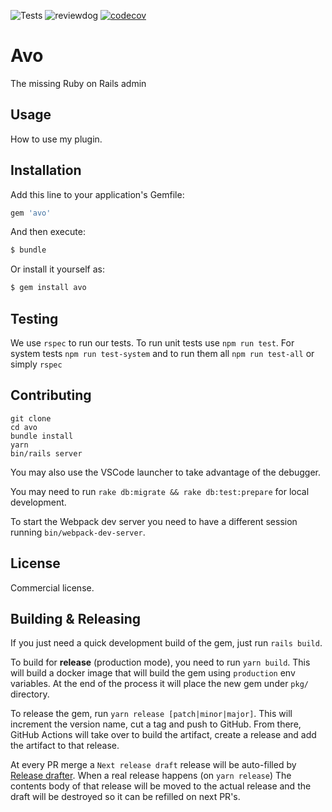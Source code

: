 ![Tests](https://github.com/AvocadoHQ/avo/workflows/Tests/badge.svg)
![reviewdog](https://github.com/AvocadoHQ/avo/workflows/reviewdog/badge.svg)
[![codecov](https://codecov.io/gh/AvocadoHQ/avo/branch/master/graph/badge.svg?token=Q2LMFE4989)](https://codecov.io/gh/AvocadoHQ/avo)

# Avo
The missing Ruby on Rails admin

## Usage
How to use my plugin.

## Installation
Add this line to your application's Gemfile:

```ruby
gem 'avo'
```

And then execute:
```bash
$ bundle
```

Or install it yourself as:
```bash
$ gem install avo
```

## Testing

We use `rspec` to run our tests. To run unit tests use `npm run test`. For system tests `npm run test-system` and to run them all `npm run test-all` or simply `rspec`

## Contributing

```
git clone
cd avo
bundle install
yarn
bin/rails server
```

You may also use the VSCode launcher to take advantage of the debugger.

You may need to run `rake db:migrate && rake db:test:prepare` for local development.

To start the Webpack dev server you need to have a different session running `bin/webpack-dev-server`.

## License
Commercial license.

## Building & Releasing

If you just need a quick development build of the gem, just run `rails build`.

To build for **release** (production mode), you need to run `yarn build`. This will build a docker image that will build the gem using `production` env variables. At the end of the process it will place the new gem under `pkg/` directory.

To release the gem, run `yarn release [patch|minor|major]`. This will increment the version name, cut a tag and push to GitHub. From there, GitHub Actions will take over to build the artifact, create a release and add the artifact to that release.

At every PR merge a `Next release draft` release will be auto-filled by [Release drafter](https://github.com/marketplace/actions/release-drafter). When a real release happens (on `yarn release`) The contents body of that release will be moved to the actual release and the draft will be destroyed so it can be refilled on next PR's.

